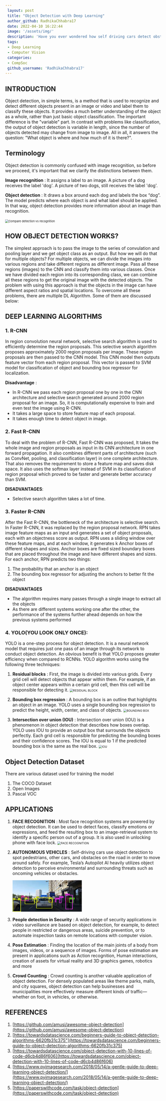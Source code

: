 ```yaml
---
 layout: post
 title: "Object Detection with Deep Learning"
 author_github: RadhikaChhabra17
 date: 2022-04-10 16:22:44
 image: '/assets/img/'
 description: 'Have you ever wondered how self driving cars detect obstacles on their way or how image captioning works? All this is possible due to object detection. This blog explains how deep learning techniques are used in object detection.'
 tags:
 - Deep Learning
 - Computer Vision
 categories:
 - CompSoc
 github_username: 'RadhikaChhabra17'
---
```


## INTRODUCTION

Object detection, in simple terms, is a method that is used to recognize and detect different objects present in an image or video and label them to classify these objects. It provides a much better understanding of the object as a whole, rather than just basic object classification. The important difference is the "variable" part. In contrast with problems like classification, the output of object detection is variable in length, since the number of objects detected may change from image to image. All in all, it answers the question: "What object is where and how much of it is there?".

## Terminology

Object detection is commonly confused with image recognition, so before we proceed, it's important that we clarify the distinctions between them.

**Image recognition** : It assigns a label to an image. A picture of a dog receives the label 'dog'. A picture of two dogs, still receives the label 'dog'.

**Object detection** : It draws a box around each dog and labels the box “dog”. The model predicts where each object is and what label should be applied. In that way, object detection provides more information about an image than recognition.

<img src="/blog/assets/img/Object-Detection/detect_vs_recognition.jpg" alt="Compare detection vs recognition" style="zoom:67%;"/>

## HOW OBJECT DETECTION WORKS?

The simplest approach is to pass the image to the series of convulation and pooling layer and we get object class as an output. But how we will do that for multiple objects? For multiple objects, we can divide the images into various regions and take different regions as different image. Pass all these regions (images) to the CNN and classify them into various classes. Once we have divided each region into its corresponding class, we can combine all these regions to get the original image with the detected objects. The problem with using this approach is that the objects in the image can have different aspect ratios and spatial locations. To overcome all these problems, there are multiple DL Algorithm. Some of them are discussed below:

## DEEP LEARNING ALGORITHMS

### 1. R-CNN

In region convolution neural network, selective search algorithm is used to efficiently determine the region proposals. This selective search algorithm proposes approximately 2000 region proposals per image. These region proposals are then passed to the CNN model. This CNN model then outputs feature vector from each region proposal. This vector is passed to SVM model for classification of object and bounding box regressor for localization.

**Disadvantage** :

- In R-CNN we pass each region proposal one by one in the CNN architecture and selective search generated around 2000 region proposal for an image. So, it is computationally expensive to train and even test the image using R-CNN.
- It takes a large space to store feature map of each proposal.
- It takes enough time to detect object in image.

### 2. Fast R-CNN

To deal with the problem of R-CNN, Fast R-CNN was proposed, It takes the whole image and region proposals as input in its CNN architecture in one forward propagation. It also combines different parts of architecture (such as ConvNet, pooling, and classification layer) in one complete architecture. That also removes the requirement to store a feature map and saves disk space. It also uses the softmax layer instead of SVM in its classification of region proposal which proved to be faster and generate better accuracy than SVM.

**DISADVANTAGES**:

- Selective search algorithm takes a lot of time.

### 3. Faster R-CNN

After the Fast R-CNN, the bottleneck of the architecture is selective search. In Faster R-CNN, it was replaced by the region proposal network. RPN takes image feature maps as an input and generates a set of object proposals, each with an objectness score as output. RPN uses a sliding window over these feature maps, and at each window, it generates k Anchor boxes of different shapes and sizes. Anchor boxes are fixed sized boundary boxes that are placed throughout the image and have different shapes and sizes. For each anchor, RPN predicts two things:

1. The probability that an anchor is an object
2. The bounding box regressor for adjusting the anchors to better fit the object

**DISADVANTAGES**

- The algorithm requires many passes through a single image to extract all the objects
- As there are different systems working one after the other, the performance of the systems further ahead depends on how the previous systems performed

### 4. YOLO(YOU LOOK ONLY ONCE):

YOLO is a one-step process for object detection. It is a neural network model that requires just one pass of an image through its network to conduct object detection. An obvious benefit is that YOLO proposes greater efficiency when compared to RCNNs.
YOLO algorithm works using the following three techniques:

1.  **Residual blocks** : First, the image is divided into various grids. Every grid cell will detect objects that appear within them. For example, if an object center appears within a certain grid cell, then this cell will be responsible for detecting it.
    <img src="/blog/assets/img/Object-Detection/grids.png" alt="RESIDUAL BLOCK" style="zoom:67%;"/>

2.  **Bounding box regression** : A bounding box is an outline that highlights an object in an image. YOLO uses a single bounding box regression to predict the height, width, center, and class of objects.
    <img src="/blog/assets/img/Object-Detection/box.png" alt="BOUNDING BOX" style="zoom:67%;"/>

3.  **Intersection over union (IOU)** : Intersection over union (IOU) is a phenomenon in object detection that describes how boxes overlap. YOLO uses IOU to provide an output box that surrounds the objects perfectly. Each grid cell is responsible for predicting the bounding boxes and their confidence scores. The IOU is equal to 1 if the predicted bounding box is the same as the real box.
    <img src="/blog/assets/img/Object-Detection/iou.jpeg" alt="IOU" style="zoom:67%;"/>

## Object Detection Dataset

There are various dataset used for training the model

1. The COCO Dataset
2. Open Images
3. Pascal VOC

## APPLICATIONS

1. **FACE RECOGNITION** : Most face recognition systems are powered by object detection. It can be used to detect faces, classify emotions or expressions, and feed the resulting box to an image-retrieval system to identify a specific person out of a group. It is also used in unlocking phone with face lock.
   <img src="/blog/assets/img/Object-Detection/face_recognition.webp" alt="FACE RECOGNITION" style="zoom:67%;"/>

2. **AUTONOMOUS VEHICLES** : Self-driving cars use object detection to spot pedestrians, other cars, and obstacles on the road in order to move around safely. For example, Tesla’s Autopilot AI heavily utilizes object detection to perceive environmental and surrounding threats such as oncoming vehicles or obstacles.

   <img src="/assets/img/Object-Detection/cars.jpg" alt="AUTONOMOUS VEHICLES" style="zoom:67%;"/>

3. **People detection in Security** : A wide range of security applications in video surveillance are based on object detection, for example, to detect people in restricted or dangerous areas, suicide prevention, or to automate inspection tasks on remote locations with computer vision.

4. **Pose Estimation** : Finding the location of the main joints of a body from images, videos, or a sequence of images. Forms of pose estimation are present in applications such as Action recognition, Human interactions, creation of assets for virtual reality and 3D graphics games, robotics and more

5. **Crowd Counting** : Crowd counting is another valuable application of object detection. For densely populated areas like theme parks, malls, and city squares, object detection can help businesses and municipalities more effectively measure different kinds of traffic—whether on foot, in vehicles, or otherwise.

## REFERENCES

1. [https://github.com/amusi/awesome-object-detection](https://github.com/amusi/awesome-object-detection)
2. [https://towardsdatascience.com/beginners-guide-to-object-detection-algorithms-6620fb31c375"](https://towardsdatascience.com/beginners-guide-to-object-detection-algorithms-6620fb31c375)
3. [https://towardsdatascience.com/object-detection-with-10-lines-of-code-d6cb4d86f606](https://towardsdatascience.com/object-detection-with-10-lines-of-code-d6cb4d86f606)
4. [https://www.pyimagesearch.com/2018/05/14/a-gentle-guide-to-deep-learning-object-detection/](https://www.pyimagesearch.com/2018/05/14/a-gentle-guide-to-deep-learning-object-detection/)
5. [https://paperswithcode.com/task/object-detection](https://paperswithcode.com/task/object-detection)
